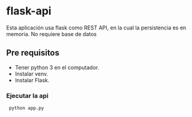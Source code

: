 # flask-api
Esta aplicación usa flask como REST API, en la cual la persistencia es en memoria. No requiere base de datos
## Pre requisitos
* Tener python 3 en el computador.
* Instalar venv.
* Instalar Flask.

### Ejecutar la api
```
 python app.py
 ```

